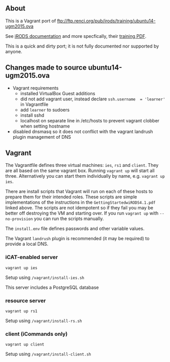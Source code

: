 
## About

This is a Vagrant port of ftp://ftp.renci.org/pub/irods/training/ubuntu14-ugm2015.ova

See [iRODS documentation](http://irods.org/documentation/) and more specfically, 
their [training PDF](http://irods.org/wp-content/uploads/2015/06/GettingStartedwiRODS4.1.pdf).

This is a quick and dirty port; it is not fully documented nor supported by anyone.

## Changes made to source ubuntu14-ugm2015.ova

- Vagrant requirements
  - installed VirtualBox Guest additions
  - did not add vagrant user, instead declare `ssh.username  = 'learner'` in Vagrantfile
  - add `learner` to sudoers
  - install sshd
  - localhost on separate line in /etc/hosts to prevent vagrant clobber when setting hostname
- disabled dnsmasq so it does not conflict with the vagrant landrush plugin management of DNS


## Vagrant

The Vagrantfile defines three virtual machines: `ies`, `rs1` and `client`. They
are all based on the same vagrant box. Running `vagrant up` will start all three.
Alternatively you can start them individually by name, e.g. `vagrant up ies`.

There are install scripts that Vagrant will run on each of these hosts
to prepare them for their intended roles. These scripts are simple
implementations of the instructions in the `GettingStartedwiRODS4.1.pdf`
linked above. The scripts are not idempotent so if they fail you may be
better off destroying the VM and starting over. If you run `vagrant up`
with `--no-provision` you can run the scripts manually.

The `install.env` file defines passwords and other variable values.

The Vagrant `landrush` plugin is recommended (it may be required) to provide a local DNS.

### iCAT-enabled server

`vagrant up ies`

Setup using `/vagrant/install-ies.sh`

This server includes a PostgreSQL database

### resource server

`vagrant up rs1`

Setup using `/vagrant/install-rs.sh`

### client (iCommands only)

`vagrant up client`

Setup using `/vagrant/install-client.sh`

